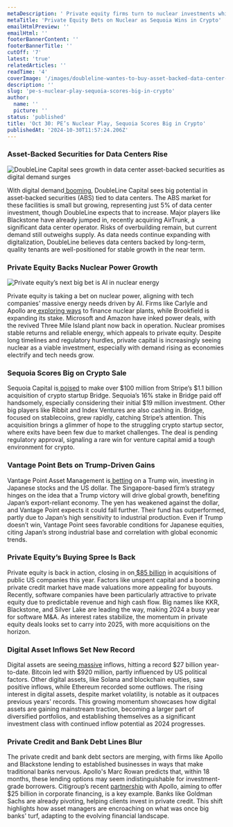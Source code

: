 ```yaml
---
metaDescription: ' Private equity firms turn to nuclear investments while Sequoia secures major crypto gains.'
metaTitle: 'Private Equity Bets on Nuclear as Sequoia Wins in Crypto'
emailHtmlPreview: ''
emailHtml: ''
footerBannerContent: ''
footerBannerTitle: ''
cutOff: '7'
latest: 'true'
relatedArticles: ''
readTime: '4'
coverImage: '/images/doubleline-wantes-to-buy-asset-backed-data-center-assets-M2Mz.webp'
description: ''
slug: 'pe-s-nuclear-play-sequoia-scores-big-in-crypto'
author:
  name: ''
  picture: ''
status: 'published'
title: 'Oct 30: PE’s Nuclear Play, Sequoia Scores Big in Crypto'
publishedAt: '2024-10-30T11:57:24.206Z'
---
```


### Asset-Backed Securities for Data Centers Rise

![DoubleLine Capital sees growth in data center asset-backed securities as digital demand surges](/images/doubleline-wantes-to-buy-asset-backed-data-center-assets-U0Nz.webp)

With digital demand[ booming](https://www.bnnbloomberg.ca/investing/2024/10/29/doubleline-sees-compelling-case-to-buy-asset-backed-securities-tied-to-data-centers/), DoubleLine Capital sees big potential in asset-backed securities (ABS) tied to data centers. The ABS market for these facilities is small but growing, representing just 5% of data center investment, though DoubleLine expects that to increase. Major players like Blackstone have already jumped in, recently acquiring AirTrunk, a significant data center operator. Risks of overbuilding remain, but current demand still outweighs supply. As data needs continue expanding with digitalization, DoubleLine believes data centers backed by long-term, quality tenants are well-positioned for stable growth in the near term.

### Private Equity Backs Nuclear Power Growth

![Private equity’s next big bet is AI in nuclear energy](/images/pe-s-next-bet-is-on-ai-in-nuclear-energy-M4Mz.webp)

Private equity is taking a bet on nuclear power, aligning with tech companies’ massive energy needs driven by AI. Firms like Carlyle and Apollo are[ exploring ways](https://www.bloomberg.com/news/articles/2024-10-29/private-equity-s-next-bet-on-artificial-intelligence-is-nuclear-energy?embedded-checkout=true) to finance nuclear plants, while Brookfield is expanding its stake. Microsoft and Amazon have inked power deals, with the revived Three Mile Island plant now back in operation. Nuclear promises stable returns and reliable energy, which appeals to private equity. Despite long timelines and regulatory hurdles, private capital is increasingly seeing nuclear as a viable investment, especially with demand rising as economies electrify and tech needs grow.

### Sequoia Scores Big on Crypto Sale

Sequoia Capital is[ poised](https://www.bnnbloomberg.ca/business/company-news/2024/10/28/sequoia-to-rake-in-more-than-100-million-from-crypto-acquisition/) to make over $100 million from Stripe’s $1.1 billion acquisition of crypto startup Bridge. Sequoia’s 16% stake in Bridge paid off handsomely, especially considering their initial $19 million investment. Other big players like Ribbit and Index Ventures are also cashing in. Bridge, focused on stablecoins, grew rapidly, catching Stripe’s attention. This acquisition brings a glimmer of hope to the struggling crypto startup sector, where exits have been few due to market challenges. The deal is pending regulatory approval, signaling a rare win for venture capital amid a tough environment for crypto.

### Vantage Point Bets on Trump-Driven Gains

Vantage Point Asset Management is[ betting](https://www.hedgeweek.com/vantage-point-makes-trump-bet-with-us-dollar-and-japan-stock-wagers/) on a Trump win, investing in Japanese stocks and the US dollar. The Singapore-based firm’s strategy hinges on the idea that a Trump victory will drive global growth, benefiting Japan’s export-reliant economy. The yen has weakened against the dollar, and Vantage Point expects it could fall further. Their fund has outperformed, partly due to Japan’s high sensitivity to industrial production. Even if Trump doesn’t win, Vantage Point sees favorable conditions for Japanese equities, citing Japan’s strong industrial base and correlation with global economic trends.

### Private Equity’s Buying Spree Is Back

Private equity is back in action, closing in on[ $85 billion](https://www.bnnbloomberg.ca/investing/2024/10/29/private-equity-reopens-checkbook-for-85-billion-us-deal-spree/) in acquisitions of public US companies this year. Factors like unspent capital and a booming private credit market have made valuations more appealing for buyouts. Recently, software companies have been particularly attractive to private equity due to predictable revenue and high cash flow. Big names like KKR, Blackstone, and Silver Lake are leading the way, making 2024 a busy year for software M&A. As interest rates stabilize, the momentum in private equity deals looks set to carry into 2025, with more acquisitions on the horizon.

### Digital Asset Inflows Set New Record

Digital assets are seeing[ massive](https://www.hedgeweek.com/digital-assets-funds-ytd-inflows-hit-27bn/#:~:text=Digital%20asset%20inflows%20reached%20%24901,Flows%20Weekly%20Report%20from%20CoinShares.) inflows, hitting a record $27 billion year-to-date. Bitcoin led with $920 million, partly influenced by US political factors. Other digital assets, like Solana and blockchain equities, saw positive inflows, while Ethereum recorded some outflows. The rising interest in digital assets, despite market volatility, is notable as it outpaces previous years' records. This growing momentum showcases how digital assets are gaining mainstream traction, becoming a larger part of diversified portfolios, and establishing themselves as a significant investment class with continued inflow potential as 2024 progresses.

### Private Credit and Bank Debt Lines Blur

The private credit and bank debt sectors are merging, with firms like Apollo and Blackstone lending to established businesses in ways that make traditional banks nervous. Apollo's Marc Rowan predicts that, within 18 months, these lending options may seem indistinguishable for investment-grade borrowers. Citigroup’s recent [partnership](https://www.bnnbloomberg.ca/business/2024/10/29/wall-street-sees-lines-blur-between-private-credit-and-bank-debt/) with Apollo, aiming to offer $25 billion in corporate financing, is a key example. Banks like Goldman Sachs are already pivoting, helping clients invest in private credit. This shift highlights how asset managers are encroaching on what was once big banks' turf, adapting to the evolving financial landscape.